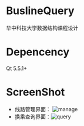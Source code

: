 # BuslineQuery

华中科技大学数据结构课程设计

# Depencency

Qt 5.5.1+

# ScreenShot
- 线路管理界面：
![manage](/Users/Bers/Affairs/学习/BuslineQuery/manage.png)
- 换乘查询界面：![query](/Users/Bers/Affairs/学习/BuslineQuery/query.png)